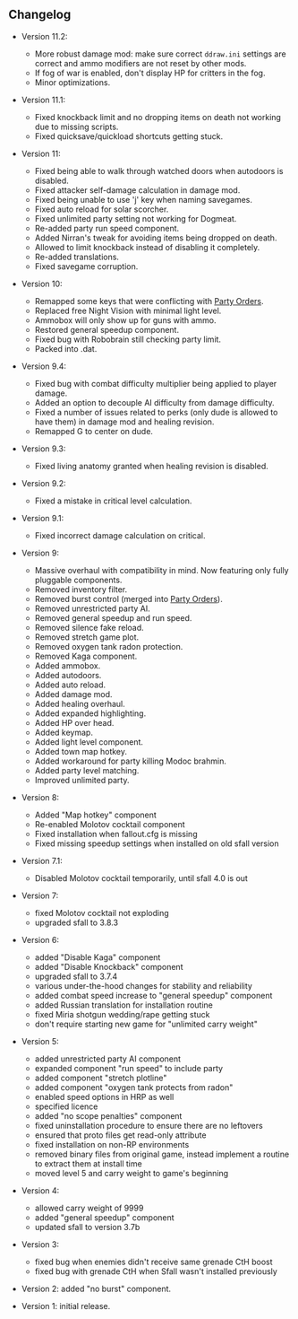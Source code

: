## Changelog

* Version 11.2:
  - More robust damage mod: make sure correct `ddraw.ini` settings are correct and ammo modifiers are not reset by other mods.
  - If fog of war is enabled, don't display HP for critters in the fog.
  - Minor optimizations.

* Version 11.1:
  - Fixed knockback limit and no dropping items on death not working due to missing scripts.
  - Fixed quicksave/quickload shortcuts getting stuck.

* Version 11:
  - Fixed being able to walk through watched doors when autodoors is disabled.
  - Fixed attacker self-damage calculation in damage mod.
  - Fixed being unable to use 'j' key when naming savegames.
  - Fixed auto reload for solar scorcher.
  - Fixed unlimited party setting not working for Dogmeat.
  - Re-added party run speed component.
  - Added Nirran's tweak for avoiding items being dropped on death.
  - Allowed to limit knockback instead of disabling it completely.
  - Re-added translations.
  - Fixed savegame corruption.

* Version 10:
  - Remapped some keys that were conflicting with [Party Orders](https://github.com/BGforgeNet/Fallout2_Party_Orders).
  - Replaced free Night Vision with minimal light level.
  - Ammobox will only show up for guns with ammo.
  - Restored general speedup component.
  - Fixed bug with Robobrain still checking party limit.
  - Packed into .dat.

* Version 9.4:
  - Fixed bug with combat difficulty multiplier being applied to player damage.
  - Added an option to decouple AI difficulty from damage difficulty.
  - Fixed a number of issues related to perks (only dude is allowed to have them) in damage mod and healing revision.
  - Remapped G to center on dude.

* Version 9.3:
  - Fixed living anatomy granted when healing revision is disabled.

* Version 9.2:
  - Fixed a mistake in critical level calculation.

* Version 9.1:
  - Fixed incorrect damage calculation on critical.

* Version 9:
  - Massive overhaul with compatibility in mind. Now featuring only fully pluggable components.
  - Removed inventory filter.
  - Removed burst control (merged into [Party Orders](https://github.com/BGforgeNet/Fallout2_Party_Orders)).
  - Removed unrestricted party AI.
  - Removed general speedup and run speed.
  - Removed silence fake reload.
  - Removed stretch game plot.
  - Removed oxygen tank radon protection.
  - Removed Kaga component.
  - Added ammobox.
  - Added autodoors.
  - Added auto reload.
  - Added damage mod.
  - Added healing overhaul.
  - Added expanded highlighting.
  - Added HP over head.
  - Added keymap.
  - Added light level component.
  - Added town map hotkey.
  - Added workaround for party killing Modoc brahmin.
  - Added party level matching.
  - Improved unlimited party.
* Version 8:
  - Added "Map hotkey" component
  - Re-enabled Molotov cocktail component
  - Fixed installation when fallout.cfg is missing
  - Fixed missing speedup settings when installed on old sfall version
* Version 7.1:
  - Disabled Molotov cocktail temporarily, until sfall 4.0 is out
* Version 7:
  - fixed Molotov cocktail not exploding
  - upgraded sfall to 3.8.3
* Version 6:
  - added "Disable Kaga" component
  - added "Disable Knockback" component
  - upgraded sfall to 3.7.4
  - various under-the-hood changes for stability and reliability
  - added combat speed increase to "general speedup" component
  - added Russian translation for installation routine
  - fixed Miria shotgun wedding/rape getting stuck
  - don't require starting new game for "unlimited carry weight"
* Version 5:
   - added unrestricted party AI component
   - expanded component "run speed" to include party
   - added component "stretch plotline"
   - added component "oxygen tank protects from radon"
   - enabled speed options in HRP as well
   - specified licence
   - added "no scope penalties" component
   - fixed uninstallation procedure to ensure there are no leftovers
   - ensured that proto files get read-only attribute
   - fixed installation on non-RP environments
   - removed binary files from original game, instead implement a routine to extract them at install time
   - moved level 5 and carry weight to game's beginning
* Version 4:
   - allowed carry weight of 9999
   - added "general speedup" component
   - updated sfall to version 3.7b
* Version 3:
   - fixed bug when enemies didn't receive same grenade CtH boost
   - fixed bug with grenade CtH when Sfall wasn't installed previously
* Version 2: added "no burst" component.
* Version 1: initial release.
